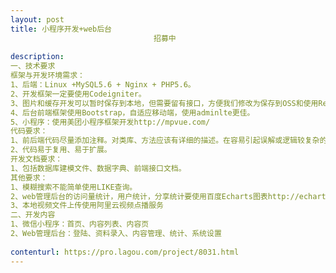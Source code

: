 ```yaml
---                
layout: post       
title: 小程序开发+web后台
                                招募中
           
description: 
一、技术要求
框架与开发环境需求：
1、后端：Linux +MySQL5.6 + Nginx + PHP5.6。
2、开发框架一定要使用Codeigniter。
3、图片和缓存开发可以暂时保存到本地，但需要留有接口，方便我们修改为保存到OSS和使用Redis缓存；
4、后台前端框架使用Bootstrap，自适应移动端，使用adminlte更佳。
5、小程序：使用美团小程序框架开发http://mpvue.com/
代码要求：
1、前后端代码尽量添加注释。对类库、方法应该有详细的描述。在容易引起误解或逻辑较复杂的地方也应该加注释。
2、代码易于复用、易于扩展。
开发文档要求：
1、包括数据库建模文件、数据字典、前端接口文档。
其他要求：
1、模糊搜索不能简单使用LIKE查询。
2、web管理后台的访问量统计，用户统计，分享统计要使用百度Echarts图表http://echarts.baidu.com/ 展示统计数据，能够选择起始日期进行筛选统计。
3、本地视频文件上传使用阿里云视频点播服务
二、开发内容
1、微信小程序：首页、内容列表、内容页
2、Web管理后台：登陆、资料录入、内容管理、统计、系统设置
     
contenturl: https://pro.lagou.com/project/8031.html      
---                 
```

